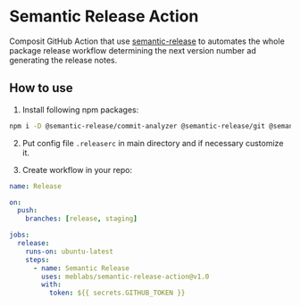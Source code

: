# Semantic Release Action

Composit GitHub Action that use [semantic-release](https://github.com/semantic-release/semantic-release) to automates the whole package release workflow determining the next version number ad generating the release notes.

## How to use

1. Install following npm packages:

```sh
npm i -D @semantic-release/commit-analyzer @semantic-release/git @semantic-release/github @semantic-release/npm @semantic-release/release-notes-generator conventional-changelog-conventionalcommits
```

2. Put config file `.releaserc` in main directory and if necessary customize it.

3. Create workflow in your repo:

```yml
name: Release

on:
  push:
    branches: [release, staging]

jobs:
  release:
    runs-on: ubuntu-latest
    steps:
      - name: Semantic Release
        uses: meblabs/semantic-release-action@v1.0
        with:
          token: ${{ secrets.GITHUB_TOKEN }}

```
